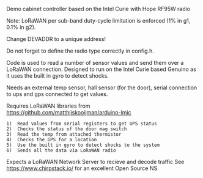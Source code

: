  
 Demo cabinet controller based on the Intel Curie with Hope RF95W radio
   
   Note: LoRaWAN per sub-band duty-cycle limitation is enforced (1% in g1,
   0.1% in g2).
 
  Change DEVADDR to a unique address!
 
  Do not forget to define the radio type correctly in config.h.
  
  Code is used to read a number of sensor values and send them over a LoRaWAN
  connection. Designed to run on the Intel Curie based Genuino as it uses
  the built in gyro to detect shocks.
  
  Needs an external temp sensor, hall sensor (for the door), serial connection to 
  ups and gps connected to get values.
 
  Requires LoRaWAN libraries from https://github.com/matthijskooijman/arduino-lmic
  
    1)  Read values from serial registers to get UPS status
    2)  Checks the status of the door mag switch
    3)  Read the temp from attached thermistor
    4)  Checks the GPS for a location
    5)  Use the built in gyro to detect shocks to the system
    6)  Sends all the data via LoRaWAN radio
   
  Expects a LoRaWAN Network Server to recieve and decode traffic
  See https://www.chirpstack.io/ for an excellent Open Source NS
 
 
